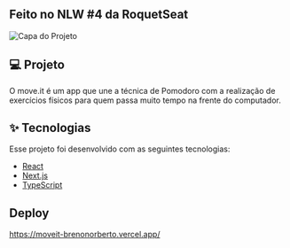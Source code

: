 ## Feito no NLW #4 da RoquetSeat

![Capa do Projeto](/public/Capa.png)


## 💻 Projeto

O move.it é um app que une a técnica de Pomodoro com a realização de exercícios físicos para quem passa muito tempo na frente do computador.

## ✨ Tecnologias

Esse projeto foi desenvolvido com as seguintes tecnologias:

- [React](https://reactjs.org)
- [Next.js](https://nextjs.org/)
- [TypeScript](https://www.typescriptlang.org/)

## Deploy

https://moveit-brenonorberto.vercel.app/
